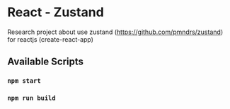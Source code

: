 # React - Zustand

Research project about use zustand (https://github.com/pmndrs/zustand) for reactjs (create-react-app)

## Available Scripts

### `npm start`

### `npm run build`
